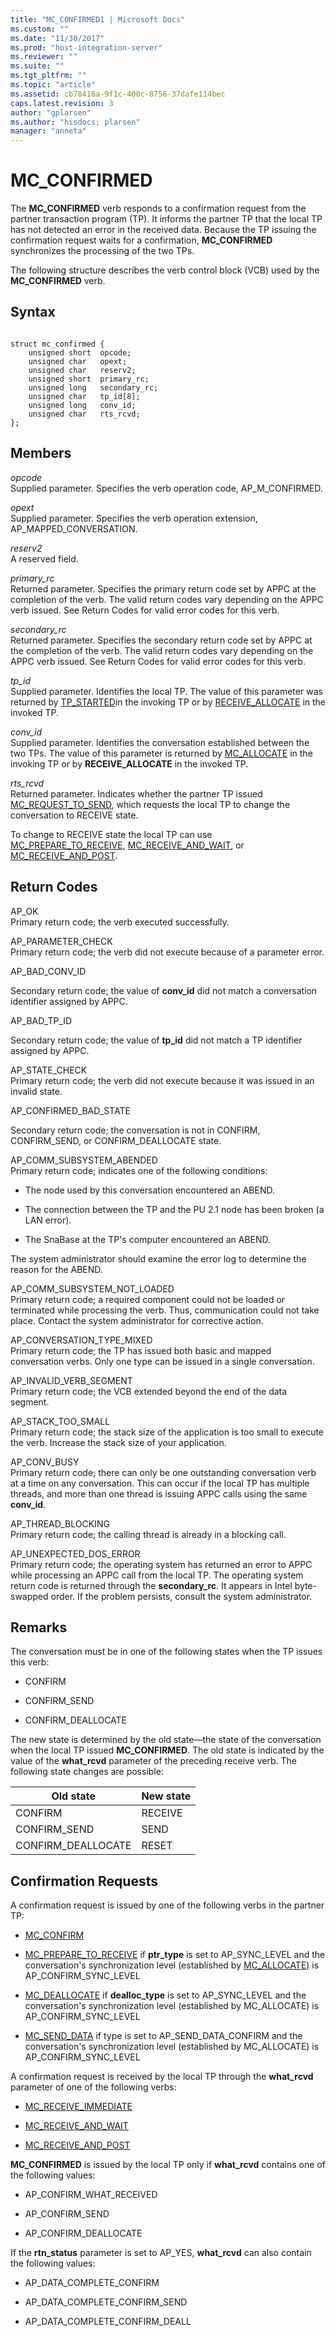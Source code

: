 ```yaml
---
title: "MC_CONFIRMED1 | Microsoft Docs"
ms.custom: ""
ms.date: "11/30/2017"
ms.prod: "host-integration-server"
ms.reviewer: ""
ms.suite: ""
ms.tgt_pltfrm: ""
ms.topic: "article"
ms.assetid: cb70416a-9f1c-400c-8756-37dafe114bec
caps.latest.revision: 3
author: "gplarsen"
ms.author: "hisdocs; plarsen"
manager: "anneta"
---
```

# MC_CONFIRMED
The **MC_CONFIRMED** verb responds to a confirmation request from the partner transaction program (TP). It informs the partner TP that the local TP has not detected an error in the received data. Because the TP issuing the confirmation request waits for a confirmation, **MC_CONFIRMED** synchronizes the processing of the two TPs.  
  
 The following structure describes the verb control block (VCB) used by the **MC_CONFIRMED** verb.  
  
## Syntax  
  
```  
  
struct mc_confirmed {  
    unsigned short  opcode;  
    unsigned char   opext;  
    unsigned char   reserv2;  
    unsigned short  primary_rc;  
    unsigned long   secondary_rc;  
    unsigned char   tp_id[8];  
    unsigned long   conv_id;  
    unsigned char   rts_rcvd;  
};   
```  
  
## Members  
 *opcode*  
 Supplied parameter. Specifies the verb operation code, AP_M_CONFIRMED.  
  
 *opext*  
 Supplied parameter. Specifies the verb operation extension, AP_MAPPED_CONVERSATION.  
  
 *reserv2*  
 A reserved field.  
  
 *primary_rc*  
 Returned parameter. Specifies the primary return code set by APPC at the completion of the verb. The valid return codes vary depending on the APPC verb issued. See Return Codes for valid error codes for this verb.  
  
 *secondary_rc*  
 Returned parameter. Specifies the secondary return code set by APPC at the completion of the verb. The valid return codes vary depending on the APPC verb issued. See Return Codes for valid error codes for this verb.  
  
 *tp_id*  
 Supplied parameter. Identifies the local TP. The value of this parameter was returned by [TP_STARTED](../core/tp-started2.md)in the invoking TP or by [RECEIVE_ALLOCATE](../core/receive-allocate1.md) in the invoked TP.  
  
 *conv_id*  
 Supplied parameter. Identifies the conversation established between the two TPs. The value of this parameter is returned by [MC_ALLOCATE](../core/mc-allocate2.md) in the invoking TP or by **RECEIVE_ALLOCATE** in the invoked TP.  
  
 *rts_rcvd*  
 Returned parameter. Indicates whether the partner TP issued [MC_REQUEST_TO_SEND](../core/mc-request-to-send1.md), which requests the local TP to change the conversation to RECEIVE state.  
  
 To change to RECEIVE state the local TP can use [MC_PREPARE_TO_RECEIVE](../core/mc-prepare-to-receive1.md), [MC_RECEIVE_AND_WAIT](../core/mc-receive-and-wait2.md), or [MC_RECEIVE_AND_POST](../core/mc-receive-and-post2.md).  
  
## Return Codes  
 AP_OK  
 Primary return code; the verb executed successfully.  
  
 AP_PARAMETER_CHECK  
 Primary return code; the verb did not execute because of a parameter error.  
  
 AP_BAD_CONV_ID  
  
 Secondary return code; the value of **conv_id** did not match a conversation identifier assigned by APPC.  
  
 AP_BAD_TP_ID  
  
 Secondary return code; the value of **tp_id** did not match a TP identifier assigned by APPC.  
  
 AP_STATE_CHECK  
 Primary return code; the verb did not execute because it was issued in an invalid state.  
  
 AP_CONFIRMED_BAD_STATE  
  
 Secondary return code; the conversation is not in CONFIRM, CONFIRM_SEND, or CONFIRM_DEALLOCATE state.  
  
 AP_COMM_SUBSYSTEM_ABENDED  
 Primary return code; indicates one of the following conditions:  
  
-   The node used by this conversation encountered an ABEND.  
  
-   The connection between the TP and the PU 2.1 node has been broken (a LAN error).  
  
-   The SnaBase at the TP's computer encountered an ABEND.  
  
 The system administrator should examine the error log to determine the reason for the ABEND.  
  
 AP_COMM_SUBSYSTEM_NOT_LOADED  
 Primary return code; a required component could not be loaded or terminated while processing the verb. Thus, communication could not take place. Contact the system administrator for corrective action.  
  
 AP_CONVERSATION_TYPE_MIXED  
 Primary return code; the TP has issued both basic and mapped conversation verbs. Only one type can be issued in a single conversation.  
  
 AP_INVALID_VERB_SEGMENT  
 Primary return code; the VCB extended beyond the end of the data segment.  
  
 AP_STACK_TOO_SMALL  
 Primary return code; the stack size of the application is too small to execute the verb. Increase the stack size of your application.  
  
 AP_CONV_BUSY  
 Primary return code; there can only be one outstanding conversation verb at a time on any conversation. This can occur if the local TP has multiple threads, and more than one thread is issuing APPC calls using the same **conv_id**.  
  
 AP_THREAD_BLOCKING  
 Primary return code; the calling thread is already in a blocking call.  
  
 AP_UNEXPECTED_DOS_ERROR  
 Primary return code; the operating system has returned an error to APPC while processing an APPC call from the local TP. The operating system return code is returned through the **secondary_rc**. It appears in Intel byte-swapped order. If the problem persists, consult the system administrator.  
  
## Remarks  
 The conversation must be in one of the following states when the TP issues this verb:  
  
-   CONFIRM  
  
-   CONFIRM_SEND  
  
-   CONFIRM_DEALLOCATE  
  
 The new state is determined by the old state—the state of the conversation when the local TP issued **MC_CONFIRMED**. The old state is indicated by the value of the **what_rcvd** parameter of the preceding receive verb. The following state changes are possible:  
  
|Old state|New state|  
|---------------|---------------|  
|CONFIRM|RECEIVE|  
|CONFIRM_SEND|SEND|  
|CONFIRM_DEALLOCATE|RESET|  
  
## Confirmation Requests  
 A confirmation request is issued by one of the following verbs in the partner TP:  
  
-   [MC_CONFIRM](../core/mc-confirm2.md)  
  
-   [MC_PREPARE_TO_RECEIVE](../core/mc-prepare-to-receive1.md) if **ptr_type** is set to AP_SYNC_LEVEL and the conversation's synchronization level (established by [MC_ALLOCATE](../core/mc-allocate2.md)) is AP_CONFIRM_SYNC_LEVEL  
  
-   [MC_DEALLOCATE](../core/mc-deallocate2.md) if **dealloc_type** is set to AP_SYNC_LEVEL and the conversation's synchronization level (established by MC_ALLOCATE) is AP_CONFIRM_SYNC_LEVEL  
  
-   [MC_SEND_DATA](../core/mc-send-data1.md) if type is set to AP_SEND_DATA_CONFIRM and the conversation's synchronization level (established by MC_ALLOCATE) is AP_CONFIRM_SYNC_LEVEL  
  
 A confirmation request is received by the local TP through the **what_rcvd** parameter of one of the following verbs:  
  
-   [MC_RECEIVE_IMMEDIATE](../core/mc-receive-immediate2.md)  
  
-   [MC_RECEIVE_AND_WAIT](../core/mc-receive-and-wait2.md)  
  
-   [MC_RECEIVE_AND_POST](../core/mc-receive-and-post2.md)  
  
 **MC_CONFIRMED** is issued by the local TP only if **what_rcvd** contains one of the following values:  
  
-   AP_CONFIRM_WHAT_RECEIVED  
  
-   AP_CONFIRM_SEND  
  
-   AP_CONFIRM_DEALLOCATE  
  
 If the **rtn_status** parameter is set to AP_YES, **what_rcvd** can also contain the following values:  
  
-   AP_DATA_COMPLETE_CONFIRM  
  
-   AP_DATA_COMPLETE_CONFIRM_SEND  
  
-   AP_DATA_COMPLETE_CONFIRM_DEALL